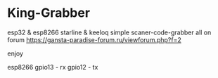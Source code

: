 # King-Grabber
esp32 & esp8266 starline & keeloq simple scaner-code-grabber 
all on forum https://gansta-paradise-forum.ru/viewforum.php?f=2

enjoy

esp8266
gpio13 - rx
gpio12 - tx

